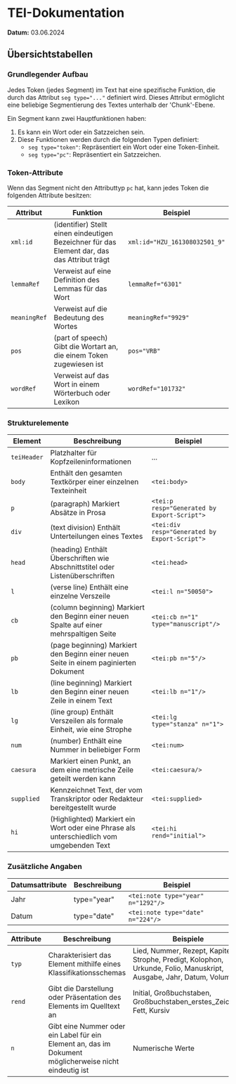 # TEI-Dokumentation

**Datum:** 03.06.2024

## Übersichtstabellen
### Grundlegender Aufbau

Jedes Token (jedes Segment) im Text hat eine spezifische Funktion, die durch das Attribut `seg type="..."` definiert wird. Dieses Attribut ermöglicht eine beliebige Segmentierung des Textes unterhalb der 'Chunk'-Ebene.

Ein Segment kann zwei Hauptfunktionen haben:
1. Es kann ein Wort oder ein Satzzeichen sein.
2. Diese Funktionen werden durch die folgenden Typen definiert:
   - `seg type="token"`: Repräsentiert ein Wort oder eine Token-Einheit.
   - `seg type="pc"`: Repräsentiert ein Satzzeichen.

### Token-Attribute

Wenn das Segment nicht den Attributtyp `pc` hat, kann jedes Token die folgenden Attribute besitzen:

| Attribut   | Funktion | Beispiel |
|------------|----------|----------|
| `xml:id`   | (identifier) Stellt einen eindeutigen Bezeichner für das Element dar, das das Attribut trägt | `xml:id="HZU_161308032501_9"` |
| `lemmaRef` | Verweist auf eine Definition des Lemmas für das Wort | `lemmaRef="6301"` |
| `meaningRef` | Verweist auf die Bedeutung des Wortes | `meaningRef="9929"` |
| `pos`      | (part of speech) Gibt die Wortart an, die einem Token zugewiesen ist | `pos="VRB"` |
| `wordRef`  | Verweist auf das Wort in einem Wörterbuch oder Lexikon | `wordRef="101732"` |

### Strukturelemente

| Element      | Beschreibung | Beispiel |
|--------------|-------------|---------|
| `teiHeader`    | Platzhalter für Kopfzeileninformationen | ... |
| `body`         | Enthält den gesamten Textkörper einer einzelnen Texteinheit | `<tei:body>` |
| `p`            | (paragraph) Markiert Absätze in Prosa | `<tei:p resp="Generated by Export-Script">` |
| `div`          | (text division) Enthält Unterteilungen eines Textes | `<tei:div resp="Generated by Export-Script">` |
| `head`         | (heading) Enthält Überschriften wie Abschnittstitel oder Listenüberschriften | `<tei:head>` |
| `l`            | (verse line) Enthält eine einzelne Verszeile | `<tei:l n="50050">` |
| `cb`           | (column beginning) Markiert den Beginn einer neuen Spalte auf einer mehrspaltigen Seite | `<tei:cb n="1" type="manuscript"/>` |
| `pb`           | (page beginning) Markiert den Beginn einer neuen Seite in einem paginierten Dokument | `<tei:pb n="5"/>` |
| `lb`           | (line beginning) Markiert den Beginn einer neuen Zeile in einem Text | `<tei:lb n="1"/>` |
| `lg`           | (line group) Enthält Verszeilen als formale Einheit, wie eine Strophe | `<tei:lg type="stanza" n="1">` |
| `num`          | (number) Enthält eine Nummer in beliebiger Form | `<tei:num>` |
| `caesura`      | Markiert einen Punkt, an dem eine metrische Zeile geteilt werden kann | `<tei:caesura/>` |
| `supplied`     | Kennzeichnet Text, der vom Transkriptor oder Redakteur bereitgestellt wurde | `<tei:supplied>` |
| `hi`           | (Highlighted) Markiert ein Wort oder eine Phrase als unterschiedlich vom umgebenden Text | `<tei:hi rend="initial">` |

### Zusätzliche Angaben

| Datumsattribute | Beschreibung | Beispiel |
|-----------------|-------------|---------|
| Jahr            | type="year" | `<tei:note type="year" n="1292"/>` |
| Datum           | type="date" | `<tei:note type="date" n="224"/>` |

| Attribute | Beschreibung | Beispiele |
|------------|-------------|----------|
| `typ`       | Charakterisiert das Element mithilfe eines Klassifikationsschemas | Lied, Nummer, Rezept, Kapitel, Strophe, Predigt, Kolophon, Urkunde, Folio, Manuskript, Ausgabe, Jahr, Datum, Volumen |
| `rend`       | Gibt die Darstellung oder Präsentation des Elements im Quelltext an | Initial, Großbuchstaben, Großbuchstaben_erstes_Zeichen, Fett, Kursiv |
| `n`          | Gibt eine Nummer oder ein Label für ein Element an, das im Dokument möglicherweise nicht eindeutig ist | Numerische Werte |
